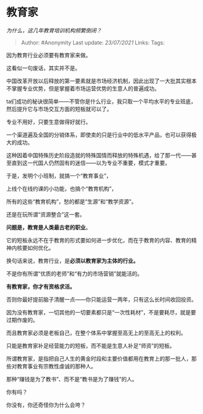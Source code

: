 # 教育家
*为什么，这几年教育培训机构频繁倒闭？*

> Author: #Anonymity
> Last update: *23/07/2021* 
> Links:
> Tags: 



因为教育行业必须要有教育家来做。

这看似一句废话，其实并不是。

中国改革开放以后释放的第一要素就是市场经济机制，因此出现了一大批其实根本不掌握专业优势，但是掌握着市场运营优势的生意人的普遍成功。

ta们成功的秘诀很简单——不管你是什么行业，我只取一个平均水平的专业班底，然后提升它与市场交互方面的短板就可以了。

专业不用好，只要生意做得好就行。

一个渠道遍及全国的分销体系，即使卖的只是行业中的低水平产品，也可以获得极大的成功。

这种因着中国特殊历史阶段造就的特殊国情而释放的特殊机遇，给了那一代——甚至直到这一代国人仍然固有的迷信——以为专业不重要，模式才重要。

于是，发明个小班制，就搞一个“教育事业”，

上线个在线约课的小功能，也搞个“教育机构”，

所有的这些“教育机构”，愁的都是“生源”和“教学资源”。

还是在玩所谓“资源整合”这一套。

**问题是，教育是人类最古老的职业**。

它的短板永远不在于教育的形式要如何进一步优化，而在于教育的内容、教育的精神内核要如何优化。

换句话来说，教育行业，是**必须以教育家为主体的行业。**

不是你有所谓“优质的老师”和“有力的市场营销”就能活的。

**有教育家，你才有资格求活。**

否则你最好提前脑子清醒一点——你只能运营一两年，只有这么长时间收回投资。

因为没有教育家，一切其他的一切要素都只是“一次性耗材”，不是要耗尽，就是要过期作废的。

而且教育家必须是老板自己，在整个体系中掌握至高无上的至高无上的权利。

只能是教育家补足经营能力的短板，而不能是生意人补足“师资”的短板。

所谓教育家，是指把自己人生的黄金时段和主要价值都用在教育上的那一批人，那些对教育事业有宗教性虔诚的那种人。

那种“赚钱是为了教书”、而不是“教书是为了赚钱”的人。

你有吗？

你没有，你还奇怪你为什么会垮？



